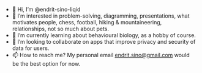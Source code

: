 - 👋 Hi, I’m @endrit-sino-liqid
- 👀 I’m interested in problem-solving, diagramming, presentations, what motivates people, chess, football, hiking & mountaineering, relationships, not so much about pets.
- 🌱 I’m currently learning about behavioural biology, as a hobby of course.
- 💞️ I’m looking to collaborate on apps that improve privacy and security of data for users.
- 📫 How to reach me? My personal email endrit.sino@gmail.com would be the best option for now.

<!---
endrit-sino-liqid/endrit-sino-liqid is a ✨ special ✨ repository because its `README.md` (this file) appears on your GitHub profile.
You can click the Preview link to take a look at your changes.
--->

